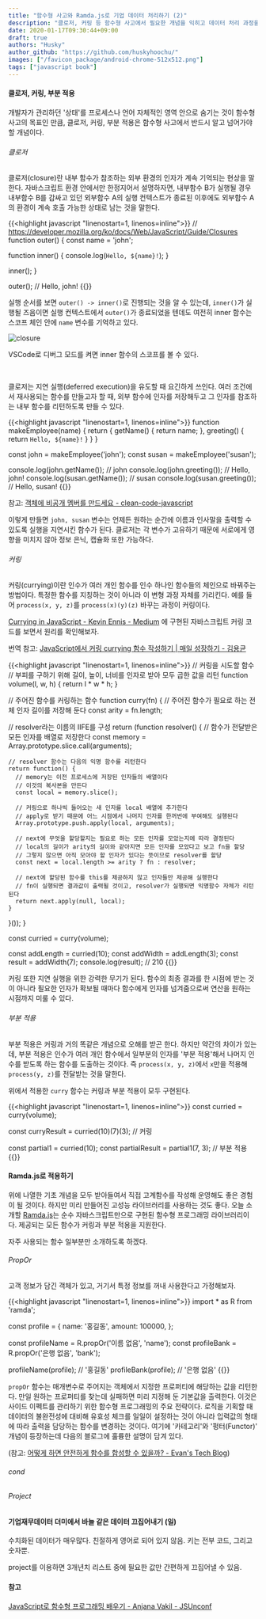 ```yaml
---
title: "함수형 사고와 Ramda.js로 기업 데이터 처리하기 (2)"
description: "클로저, 커링 등 함수형 사고에서 필요한 개념을 익히고 데이터 처리 과정을 살펴보겠습니다"
date: 2020-01-17T09:30:44+09:00
draft: true
authors: "Husky"
author_github: "https://github.com/huskyhoochu/"
images: ["/favicon_package/android-chrome-512x512.png"]
tags: ["javascript book"]
---
```


#### 클로저, 커링, 부분 적용

개발자가 관리하던 '상태'를 프로세스나 언어 자체적인 영역 안으로 숨기는 것이 함수형 사고의 목표인 만큼, 클로저, 커링, 부분 적용은 함수형 사고에서 반드시 알고 넘어가야 할 개념이다. 

###### 클로저

클로저(closure)란 내부 함수가 참조하는 외부 환경의 인자가 계속 기억되는 현상을 말한다. 자바스크립트 환경 안에서만 한정지어서 설명하자면, 내부함수 B가 실행될 경우 내부함수 B를 감싸고 있던 외부함수 A의 실행 컨텍스트가 종료된 이후에도 외부함수 A의 환경이 계속 호출 가능한 상태로 남는 것을 말한다.

{{<highlight javascript "linenostart=1, linenos=inline">}}
// https://developer.mozilla.org/ko/docs/Web/JavaScript/Guide/Closures
function outer() {
  const name = 'john';

  function inner() {
    console.log(`Hello, ${name}!`);
  }

  inner();
}

outer(); // Hello, john!
{{</highlight>}}

실행 순서를 보면 `outer() -> inner()`로 진행되는 것을 알 수 있는데, `inner()`가 실행될 즈음이면 실행 컨텍스트에서 `outer()`가 종료되었을 텐데도 여전히 inner 함수는 스코프 체인 안에 `name` 변수를 기억하고 있다.

![closure](/functional-thinking-advanced/closure.png)

<p class="caption">VSCode로 디버그 모드를 켜면 inner 함수의 스코프를 볼 수 있다.</p>

<br />

클로저는 지연 실행(deferred execution)을 유도할 때 요긴하게 쓰인다. 여러 조건에서 재사용되는 함수를 만들고자 할 때, 외부 함수에 인자를 저장해두고 그 인자를 참조하는 내부 함수를 리턴하도록 만들 수 있다.

{{<highlight javascript "linenostart=1, linenos=inline">}}
function makeEmployee(name) {
  return {
    getName() {
      return name;
    },
    greeting() {
      return `Hello, ${name}!`
    }
  }
}

const john = makeEmployee('john');
const susan = makeEmployee('susan');

console.log(john.getName()); // john
console.log(john.greeting()); // Hello, john!
console.log(susan.getName()); // susan
console.log(susan.greeting()); // Hello, susan!
{{</highlight>}}

참고: <a href="https://github.com/qkraudghgh/clean-code-javascript-ko/blob/master/README.md#%EA%B0%9D%EC%B2%B4%EC%97%90-%EB%B9%84%EA%B3%B5%EA%B0%9C-%EB%A9%A4%EB%B2%84%EB%A5%BC-%EB%A7%8C%EB%93%9C%EC%84%B8%EC%9A%94" target="_blank" rel="noopener noreferrer">객체에 비공개 멤버를 만드세요 - clean-code-javascript</a>

이렇게 만들면 `john, susan` 변수는 언제든 원하는 순간에 이름과 인사말을 출력할 수 있도록 실행을 지연시킨 함수가 된다. 클로저는 각 변수가 고유하기 때문에 서로에게 영향을 미치지 않아 정보 은닉, 캡슐화 또한 가능하다.


###### 커링

커링(currying)이란 인수가 여러 개인 함수를 인수 하나인 함수들의 체인으로 바꿔주는 방법이다. 특정한 함수를 지칭하는 것이 아니라 이 변형 과정 자체를 가리킨다. 예를 들어 `process(x, y, z)`를 `process(x)(y)(z)` 바꾸는 과정이 커링이다. 

<a href="https://medium.com/@kevincennis/currying-in-javascript-c66080543528" target="_blank" rel="noopener noreferrer">Currying in JavaScript - Kevin Ennis - Medium</a> 에 구현된 자바스크립트 커링 코드를 보면서 원리를 확인해보자.

번역 참고: <a href="https://edykim.com/ko/post/writing-a-curling-currying-function-in-javascript/" target="_blank" rel="noopener noreferrer">JavaScript에서 커링 currying 함수 작성하기 | 매일 성장하기 - 김용균</a>

{{<highlight javascript "linenostart=1, linenos=inline">}}
// 커링을 시도할 함수
// 부피를 구하기 위해 길이, 높이, 너비를 인자로 받아 모두 곱한 값을 리턴
function volume(l, w, h) {
  return l * w * h;
}

// 주어진 함수를 커링하는 함수
function curry(fn) {
  // 주어진 함수가 필요로 하는 전체 인자 길이를 저장해 둔다
  const arity = fn.length;

  // resolver라는 이름의 IIFE를 구성
  return (function resolver() {
    // 함수가 전달받은 모든 인자를 배열로 저장한다
    const memory = Array.prototype.slice.call(arguments);
  
    // resolver 함수는 다음의 익명 함수를 리턴한다
    return function() {
      // memory는 이전 프로세스에 저장된 인자들의 배열이다
      // 이것의 복사본을 만든다
      const local = memory.slice();

      // 커링으로 하나씩 들어오는 새 인자를 local 배열에 추가한다
      // apply로 받기 때문에 어느 시점에서 나머지 인자를 한꺼번에 부여해도 실행된다
      Array.prototype.push.apply(local, arguments);

      // next에 무엇을 할당할지는 필요로 하는 모든 인자를 모았는지에 따라 결정된다
      // local의 길이가 arity의 길이와 같아지면 모든 인자를 모았다고 보고 fn을 할당
      // 그렇지 않으면 아직 모아야 할 인자가 있다는 뜻이므로 resolver를 할당
      const next = local.length >= arity ? fn : resolver;

      // next에 할당된 함수를 this를 제공하지 않고 인자들만 제공해 실행한다
      // fn이 실행되면 결과값이 출력될 것이고, resolver가 실행되면 익명함수 자체가 리턴된다
      return next.apply(null, local);
    }
  }());
}

const curried = curry(volume);

const addLength = curried(10);
const addWidth = addLength(3);
const result = addWidth(7);
console.log(result); // 210
{{</highlight>}}

커링 또한 지연 실행을 위한 강력한 무기가 된다. 함수의 최종 결과를 한 시점에 받는 것이 아니라 필요한 인자가 확보될 때마다 함수에게 인자를 넘겨줌으로써 연산을 원하는 시점까지 미룰 수 있다.

###### 부분 적용

부분 적용은 커링과 거의 똑같은 개념으로 오해를 받곤 한다. 하지만 약간의 차이가 있는데, 부분 적용은 인수가 여러 개인 함수에서 일부분의 인자를 '부분 적용'해서 나머지 인수를 받도록 하는 함수를 도출하는 것이다. 즉 `process(x, y, z)`에서 `x`만을 적용해 `process(y, z)`를 전달받는 것을 말한다.

위에서 적용한 `curry` 함수는 커링과 부분 적용이 모두 구현된다.

{{<highlight javascript "linenostart=1, linenos=inline">}}
const curried = curry(volume);

const curryResult = curried(10)(7)(3); // 커링

const partial1 = curried(10);
const partialResult = partial1(7, 3); // 부분 적용
{{</highlight>}}


#### Ramda.js로 적용하기

위에 나열한 기초 개념을 모두 받아들여서 직접 고계함수를 작성해 운영해도 좋은 경험이 될 것이다. 하지만 미리 만들어진 고성능 라이브러리를 사용하는 것도 좋다. 오늘 소개할 <a href="https://ramdajs.com/docs/" target="_blank" rel="noopener noreferrer">Ramda.js</a>는 순수 자바스크립트만으로 구현된 함수형 프로그래밍 라이브러리이다. 제공되는 모든 함수가 커링과 부분 적용을 지원한다.

자주 사용되는 함수 일부분만 소개하도록 하겠다. 

###### PropOr

고객 정보가 담긴 객체가 있고, 거기서 특정 정보를 꺼내 사용한다고 가정해보자.

{{<highlight javascript "linenostart=1, linenos=inline">}}
import * as R from 'ramda';

const profile = {
  name: '홍길동',
  amount: 100000,
};

const profileName = R.propOr('이름 없음', 'name');
const profileBank = R.propOr('은행 없음', 'bank');

profileName(profile); // '홍길동'
profileBank(profile); // '은행 없음'
{{</highlight>}}

`propOr` 함수는 매개변수로 주어지는 객체에서 지정한 프로퍼티에 해당하는 값을 리턴한다. 만일 원하는 프로퍼티를 찾는데 실패하면 미리 지정해 둔 기본값을 출력한다. 이것은 사이드 이펙트를 관리하기 위한 함수형 프로그래밍의 주요 전략이다. 로직을 기획할 때 데이터의 불완전성에 대비해 유효성 체크를 일일이 설정하는 것이 아니라 입력값의 형태에 따라 출력을 담당하는 함수를 변경하는 것이다. 여기에 '카테고리'와 '펑터(Functor)' 개념이 등장하는데 다음의 블로그에 훌륭한 설명이 담겨 있다.

(참고: [어떻게 하면 안전하게 함수를 합성할 수 있을까? - Evan's Tech Blog](https://evan-moon.github.io/2020/01/27/safety-function-composition/))

###### cond

###### Project


#### 기업재무데이터 더미에서 바늘 같은 데이터 끄집어내기 (일)

수치화된 데이터가 매우많다. 친절하게 영어로 되어 있지 않음. 키는 전부 코드, 그리고 숫자뿐.

project를 이용하면 3개년치 리스트 중에 필요한 값만 간편하게 끄집어낼 수 있음.


#### 참고

<a href="https://www.youtube.com/watch?v=e-5obm1G_FY" target="_blank" rel="noopener noreferrer">JavaScript로 함수형 프로그래밍 배우기 - Anjana Vakil - JSUnconf</a>

